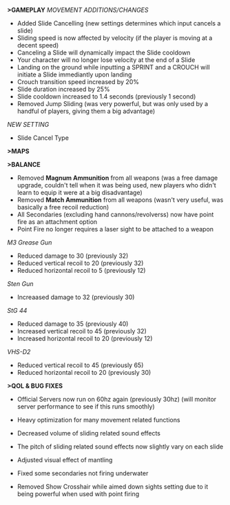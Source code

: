 **>GAMEPLAY**
*MOVEMENT ADDITIONS/CHANGES*
- Added Slide Cancelling (new settings determines which input cancels a slide)
- Sliding speed is now affected by velocity (if the player is moving at a decent speed)
- Canceling a Slide will dynamically impact the Slide cooldown
- Your character will no longer lose velocity at the end of a Slide
- Landing on the ground while inputting a SPRINT and a CROUCH will initiate a Slide immediantly upon landing
- Crouch transition speed increased by 20%
- Slide duration increased by 25%
- Slide cooldown increased to 1.4 seconds (previously 1 second)
- Removed Jump Sliding (was very powerful, but was only used by a handful of players, giving them a big advantage)

*NEW SETTING*
- Slide Cancel Type

**>MAPS**

**>BALANCE**
- Removed **Magnum Ammunition** from all weapons (was a free damage upgrade, couldn't tell when it was being used, new players who didn't learn to equip it were at a big disadvantage)
- Removed **Match Ammunition** from all weapons (wasn't very useful, was basically a free recoil reduction)
- All Secondaries (excluding hand cannons/revolverss) now have point fire as an attachment option
- Point Fire no longer requires a laser sight to be attached to a weapon

*M3 Grease Gun*
- Reduced damage to 30 (previously 32)
- Reduced vertical recoil to 20 (previously 32)
- Reduced horizontal recoil to 5 (previously 12)

*Sten Gun*
- Increaased damage to 32 (previously 30)

*StG 44*
- Reduced damage to 35 (previously 40)
- Increased vertical recoil to 45 (previously 32)
- Increased horizontal recoil to 20 (previously 12)

*VHS-D2*
- Reduced vertical recoil to 45 (previously 65)
- Reduced horizontal recoil to 20 (previously 30)

**>QOL & BUG FIXES**
- Official Servers now run on 60hz again (previously 30hz) (will monitor server performance to see if this runs smoothly)

- Heavy optimization for many movement related functions

- Decreased volume of sliding related sound effects

- The pitch of sliding related sound effects now slightly vary on each slide

- Adjusted visual effect of mantling

- Fixed some secondaries not firing underwater

- Removed Show Crosshair while aimed down sights setting due to it being powerful when used with point firing